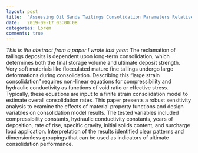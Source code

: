 ```yaml
---
layout: post
title:  "Assessing Oil Sands Tailings Consolidation Parameters Relative to Long-term Reclamation "
date:   2019-09-17 03:00:08
categories: Lorem
comments: true
---
```

*This is the abstract from a paper I wrote last year:* 
The reclamation of tailings deposits is dependent upon long-term consolidation, which determines both the final storage volume and ultimate deposit strength. Very soft materials like flocculated mature fine tailings undergo large deformations during consolidation. Describing this “large strain consolidation” requires non-linear equations for compressibility and hydraulic conductivity as functions of void ratio or effective stress. Typically, these equations are input to a finite strain consolidation model to estimate overall consolidation rates. This paper presents a robust sensitivity analysis to examine the effects of material property functions and design variables on consolidation model results. The tested variables included compressibility constants, hydraulic conductivity constants, years of deposition, rate of rise, specific gravity, initial solids content, and surcharge load application. Interpretation of the results identified clear patterns and dimensionless groupings that can be used as indicators of ultimate consolidation performance.
